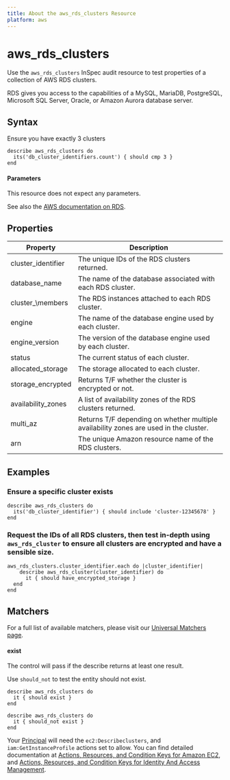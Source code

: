 ```yaml
---
title: About the aws_rds_clusters Resource
platform: aws
---
```


# aws\_rds\_clusters

Use the `aws_rds_clusters` InSpec audit resource to test properties of a collection of AWS RDS clusters.

RDS gives you access to the capabilities of a MySQL, MariaDB, PostgreSQL, Microsoft SQL Server, Oracle, or Amazon Aurora database server.

## Syntax

Ensure you have exactly 3 clusters

    describe aws_rds_clusters do
      its('db_cluster_identifiers.count') { should cmp 3 }
    end

#### Parameters

This resource does not expect any parameters.

See also the [AWS documentation on RDS](https://docs.aws.amazon.com/rds/?id=docs_gateway).

## Properties

|Property                     | Description|
| ---                         | --- |
|cluster\_identifier    | The unique IDs of the RDS clusters returned. |
|database\_name    | The name of the database associated with each RDS cluster. |
|cluster_\members    | The RDS instances attached to each RDS cluster. |
|engine    | The name of the database engine used by each cluster. |
|engine\_version    | The version of the database engine used by each cluster. |
|status   | The current status of each cluster. |
|allocated\_storage    | The storage allocated to each cluster. |
|storage\_encrypted    | Returns T/F whether the cluster is encrypted or not. |
|availability\_zones    | A list of availability zones of the RDS clusters returned.  |
|multi\_az   | Returns T/F depending on whether multiple availability zones are used in the cluster. |
|arn   | The unique Amazon resource name of the RDS clusters. |
## Examples

### Ensure a specific cluster exists

    describe aws_rds_clusters do
      its('db_cluster_identifier') { should include 'cluster-12345678' }
    end

### Request the IDs of all RDS clusters, then test in-depth using `aws_rds_cluster` to ensure all clusters are encrypted and have a sensible size.

    aws_rds_clusters.cluster_identifier.each do |cluster_identifier|
        describe aws_rds_cluster(cluster_identifier) do
          it { should have_encrypted_storage }
      end
    end

## Matchers

For a full list of available matchers, please visit our [Universal Matchers page](https://www.inspec.io/docs/reference/matchers/).

#### exist

The control will pass if the describe returns at least one result.

Use `should_not` to test the entity should not exist.

    describe aws_rds_clusters do
      it { should exist }
    end

    describe aws_rds_clusters do
      it { should_not exist }
    end

Your [Principal](https://docs.aws.amazon.com/IAM/latest/UserGuide/intro-structure.html#intro-structure-principal) will need the `ec2:Describeclusters`, and `iam:GetInstanceProfile` actions set to allow.
You can find detailed documentation at [Actions, Resources, and Condition Keys for Amazon EC2](https://docs.aws.amazon.com/IAM/latest/UserGuide/list_amazonec2.html), and [Actions, Resources, and Condition Keys for Identity And Access Management](https://docs.aws.amazon.com/IAM/latest/UserGuide/list_identityandaccessmanagement.html).